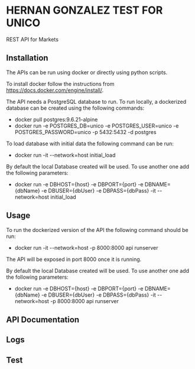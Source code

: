 # HERNAN GONZALEZ TEST FOR UNICO

REST API for Markets

## Installation

The APIs can be run using docker or directly using python scripts.

To install docker follow the instructions from https://docs.docker.com/engine/install/.

The API needs a PostgreSQL database to run. To run locally, a dockerized database can be created using the following commands:
- docker pull postgres:9.6.21-alpine
- docker run -e POSTGRES_DB=unico -e POSTGRES_USER=unico -e POSTGRES_PASSWORD=unico -p 5432:5432 -d postgres

To load database with initial data the following command can be run:

- docker run -it --network=host initial_load 

By default the local Database created will be used. To use another one add the following parameters:

- docker run -e DBHOST={host} -e DBPORT={port} -e DBNAME={dbName} -e DBUSER={dbUser} -e DBPASS={dbPass} -it --network=host initial_load 

## Usage

To run the dockerized version of the API the following command should be run:

- docker run -it --network=host -p 8000:8000 api runserver

The API will be exposed in port 8000 once it is running. 

By default the local Database created will be used. To use another one add the following parameters:

- docker run -e DBHOST={host} -e DBPORT={port} -e DBNAME={dbName} -e DBUSER={dbUser} -e DBPASS={dbPass} -it --network=host -p 8000:8000 api runserver

## API Documentation


## Logs

## Test
